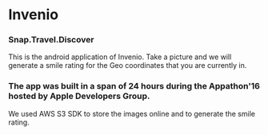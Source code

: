 # Invenio
### Snap.Travel.Discover

This is the android application of Invenio. 
Take a picture and we will generate a smile rating for the Geo coordinates that you are currently in. 

### The app was built in a span of 24 hours during the Appathon'16 hosted by Apple Developers Group.

We used AWS S3 SDK to store the images online and to generate the smile rating. 
